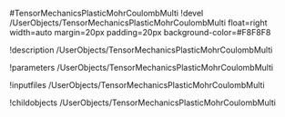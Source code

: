 <!-- MOOSE Object Documentation Stub: Remove this when content is added. -->
#TensorMechanicsPlasticMohrCoulombMulti
!devel /UserObjects/TensorMechanicsPlasticMohrCoulombMulti float=right width=auto margin=20px padding=20px background-color=#F8F8F8

!description /UserObjects/TensorMechanicsPlasticMohrCoulombMulti

!parameters /UserObjects/TensorMechanicsPlasticMohrCoulombMulti

!inputfiles /UserObjects/TensorMechanicsPlasticMohrCoulombMulti

!childobjects /UserObjects/TensorMechanicsPlasticMohrCoulombMulti
